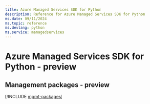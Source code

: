 ```yaml
---
title: Azure Managed Services SDK for Python
description: Reference for Azure Managed Services SDK for Python
ms.date: 09/11/2024
ms.topic: reference
ms.devlang: python
ms.service: managedservices
---
```

# Azure Managed Services SDK for Python - preview

## Management packages - preview
[!INCLUDE [mgmt-packages](managed-services-mgmt-index.md)]
